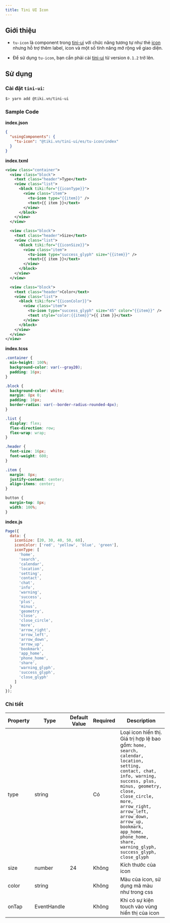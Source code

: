 ```yaml
---
title: Tini UI Icon
---
```


## Giới thiệu

- `tu-icon` là component trong [tini-ui](https://www.npmjs.com/package/@tiki.vn/tini-ui) với chức năng tương tự như thẻ [icon](/docs/component/basic/basic/icon) nhưng hỗ trợ thêm label, icon và một số tính năng mở rộng về giao diện.

- Để sử dụng `tu-icon`, bạn cần phải cài [tini-ui](https://www.npmjs.com/package/@tiki.vn/tini-ui) từ version `0.1.2` trở lên.

## Sử dụng

### Cài đặt `tini-ui`:

```bash
$> yarn add @tiki.vn/tini-ui
```

### Sample Code

**index.json**

```json
{
  "usingComponents": {
    "tu-icon": "@tiki.vn/tini-ui/es/tu-icon/index"
  }
}
```

**index.txml**

```xml
<view class="container">
  <view class="block">
    <text class="header">Type</text>
    <view class="list">
      <block tiki:for="{{iconType}}">
        <view class="item">
          <tu-icon type="{{item}}" />
          <text>{{ item }}</text>
        </view>
      </block>
    </view>
  </view>

  <view class="block">
    <text class="header">Size</text>
    <view class="list">
      <block tiki:for="{{iconSize}}">
        <view class="item">
          <tu-icon type="success_glyph" size="{{item}}" />
          <text>{{ item }}</text>
        </view>
      </block>
    </view>
  </view>

  <view class="block">
    <text class="header">Color</text>
    <view class="list">
      <block tiki:for="{{iconColor}}">
        <view class="item">
          <tu-icon type="success_glyph" size="45" color="{{item}}" />
          <text style="color:{{item}}">{{ item }}</text>
        </view>
      </block>
    </view>
  </view>
</view>
```

**index.tcss**

```css
.container {
  min-height: 100%;
  background-color: var(--gray20);
  padding: 16px;
}

.block {
  background-color: white;
  margin: 8px 0;
  padding: 16px;
  border-radius: var(--border-radius-rounded-4px);
}

.list {
  display: flex;
  flex-direction: row;
  flex-wrap: wrap;
}

.header {
  font-size: 16px;
  font-weight: 600;
}

.item {
  margin: 8px;
  justify-content: center;
  align-items: center;
}

button {
  margin-top: 8px;
  width: 100%;
}
```

**index.js**

```js
Page({
  data: {
    iconSize: [20, 30, 40, 50, 60],
    iconColor: ['red', 'yellow', 'blue', 'green'],
    iconType: [
      'home',
      'search',
      'calendar',
      'location',
      'setting',
      'contact',
      'chat',
      'info',
      'warning',
      'success',
      'plus',
      'minus',
      'geometry',
      'close',
      'close_circle',
      'more',
      'arrow_right',
      'arrow_left',
      'arrow_down',
      'arrow_up',
      'bookmark',
      'app_home',
      'phone_home',
      'share',
      'warning_glyph',
      'success_glyph',
      'close_glyph'
    ]
  }
});
```

### Chi tiết

| Property | Type        | Default Value | Required | Description                                                                                                                                                                                                                                                                                                       |
| -------- | ----------- | ------------- | -------- | ----------------------------------------------------------------------------------------------------------------------------------------------------------------------------------------------------------------------------------------------------------------------------------------------------------------- |
| type     | string      |               | Có       | Loại icon hiển thị. Giá trị hợp lệ bao gồm: `home, search, calendar, location, setting, contact, chat, info, warning, success, plus, minus, geometry, close, close_circle, more, arrow_right, arrow_left, arrow_down, arrow_up, bookmark, app_home, phone_home, share, warning_glyph, success_glyph, close_glyph` |
| size     | number      | 24            | Không    | Kích thước của icon                                                                                                                                                                                                                                                                                               |
| color    | string      |               | Không    | Màu của icon, sử dụng mã màu như trong css                                                                                                                                                                                                                                                                        |
| onTap    | EventHandle |               | Không    | Khi có sự kiện touch vào vùng hiển thị của icon                                                                                                                                                                                                                                                                   |

